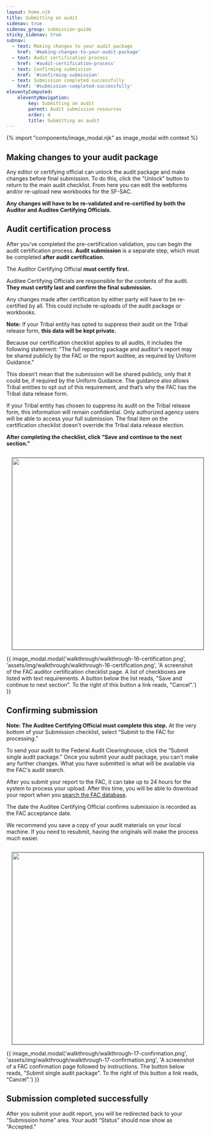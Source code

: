 ```yaml
---
layout: home.njk
title: Submitting an audit
sidenav: true
sidenav_group: submission-guide
sticky_sidenav: true
subnav:
  - text: Making changes to your audit package
    href: '#making-changes-to-your-audit-package'
  - text: Audit certification process
    href: '#audit-certification-process'
  - text: Confirming submission
    href: '#confirming-submission'
  - text: Submission completed successfully
    href: '#submission-completed-successfully'
eleventyComputed:
    eleventyNavigation:
        key: Submitting an audit
        parent: Audit submission resources
        order: 4
        title: Submitting an audit
---
```

{% import "components/image_modal.njk" as image_modal with context %}

## Making changes to your audit package

Any editor or certifying official can unlock the audit package and make changes before final submission. To do this, click the "Unlock" button to return to the main audit checklist. From here you can edit the webforms and/or re-upload new workbooks for the SF-SAC.

**Any changes will have to be re-validated and re-certified by both the Auditor and Auditee Certifying Officials.**

## Audit certification process

After you've completed the pre-certification validation, you can begin the audit certification process. **Audit submission** is a separate step, which must be completed **after audit certification.**

The Auditor Certifying Official **must certify first.**

Auditee Certifying Officials are responsible for the contents of the audit. **They must certify last and confirm the final submission.**

Any changes made after certification by either party will have to be re-certified by all. This could include re-uploads of the audit package or workbooks.

**Note:** If your Tribal entity has opted to suppress their audit on the Tribal release form, **this data will be kept private.**

Because our certification checklist applies to all audits, it includes the following statement: "The full reporting package and auditor's report may be shared publicly by the FAC or the report auditee, as required by Uniform Guidance."

This doesn’t mean that the submission will be shared publicly, only that it could be, if required by the Uniform Guidance. The guidance also allows Tribal entities to opt out of this requirement, and that’s why the FAC has the Tribal data release form.

If your Tribal entity has chosen to suppress its audit on the Tribal release form, this information will remain confidential. Only authorized agency users will be able to access your full submission. The final item on the certification checklist doesn't override the Tribal data release election.

**After completing the checklist, click “Save and continue to the next section.”**

<img class="cursor-pointer" src="{{config.baseUrl}}assets/img/walkthrough/walkthrough-16-certification.png" width=500 style="margin: 1em; border: 1px solid #555;" aria-controls="image-modal-walkthrough/walkthrough-16-certification.png" data-open-modal />
{{ image_modal.modal('walkthrough/walkthrough-16-certification.png', 'assets/img/walkthrough/walkthrough-16-certification.png', 'A screenshot of the FAC auditor certification checklist page. A list of checkboxes are listed with text requirements. A button below the list reads, "Save and continue to next section". To the right of this button a link reads, "Cancel".') }}

## Confirming submission

**Note: The Auditee Certifying Official must complete this step.** At the very bottom of your Submission checklist, select “Submit to the FAC for processing.”

To send your audit to the Federal Audit Clearinghouse, click the “Submit single audit package.” Once you submit your audit package, you can't make any further changes. What you have submitted is what will be available via the FAC's audit search.

After you submit your report to the FAC, it can take up to 24 hours for the system to process your upload. After this time, you will be able to download your report when you [search the FAC database](https://app.fac.gov/dissemination/search/).

The date the Auditee Certifying Official confirms submission is recorded as the FAC acceptance date.

We recommend you save a copy of your audit materials on your local machine. If you need to resubmit, having the originals will make the process much easier.

<img class="cursor-pointer" src="{{config.baseUrl}}assets/img/walkthrough/walkthrough-17-confirmation.png" width=500 style="margin: 1em; border: 1px solid #555;" aria-controls="image-modal-walkthrough/walkthrough-17-confirmation.png" data-open-modal />
{{ image_modal.modal('walkthrough/walkthrough-17-confirmation.png', 'assets/img/walkthrough/walkthrough-17-confirmation.png', 'A screenshot of a FAC confirmation page followed by instructions. The button below reads, "Submit single audit package". To the right of this button a link reads, "Cancel".') }}

## Submission completed successfully

After you submit your audit report, you will be redirected back to your “Submission home” area. Your audit “Status” should now show as “Accepted."
